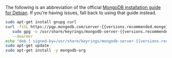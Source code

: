The following is an abbreviation of the official [MongoDB installation guide for Debian](https://docs.mongodb.com/manual/tutorial/install-mongodb-on-debian/). If you're having issues, fall back to using that guide instead.

```bash
sudo apt-get install gnupg curl
curl -fsSL https://pgp.mongodb.com/server-{{versions.recommended.mongo}}.asc | \
   sudo gpg -o /usr/share/keyrings/mongodb-server-{{versions.recommended.mongo}}.gpg \
   --dearmor
echo "deb [ signed-by=/usr/share/keyrings/mongodb-server-{{versions.recommended.mongo}}.gpg ] http://repo.mongodb.org/apt/debian bullseye/mongodb-org/{{versions.recommended.mongo}} main" | sudo tee /etc/apt/sources.list.d/mongodb-org-{{versions.recommended.mongo}}.list
sudo apt-get update
sudo apt-get install -y mongodb-org
```
